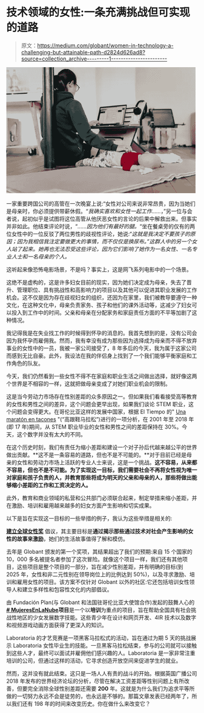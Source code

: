 # 技术领域的女性:一条充满挑战但可实现的道路

> 原文：<https://medium.com/globant/women-in-technology-a-challenging-but-attainable-path-d2824d626ad8?source=collection_archive---------1----------------------->

![](img/6d2e7e74746344e56b0085d03e4f37f7.png)

一家重要跨国公司的高管在一次晚宴上说:“女性对公司来说非常昂贵，因为当她们是母亲时，你必须提供带薪休假。“*我确实喜欢和女性一起工作……*，”另一位与会者说，起初似乎是试图将这位高管从他厌恶女性的言论的后果中解救出来。但事实并非如此。他结束评论时说，“*……因为他们有最好的腿。*“坐在餐桌旁的仅有的两位女性中的一位反驳了两位男性的歧视性评论，她说:“*这就是我决定不要孩子的原因；因为我相信我注定要做更大的事情，而不仅仅是换尿布。”这群人中的另一个女人站了起来。她再也无法忍受这些评论，因为它们影响了她作为一名女性、一名专业人士和一名母亲的个人。*

这听起来像恐怖电影场景，不是吗？事实上，这是网飞系列电影中的一个场景。

这绝不是虚构的，这是许多妇女目前的现实，因为她们决定成为母亲，失去了晋升、管理职位、具有挑战性和高影响力的项目以及其他可以促进其职业发展的工作机会。这不仅是因为存在歧视妇女的组织，还因为在家里，我们被教导要遵守一种文化，在这种文化中，母亲负责家务、孩子和他们的课外活动等，这减少了妇女可以投入到工作中的时间。父亲和母亲在分配家务和家庭责任方面的不平等加剧了这种情况。

我记得我是在失业找工作的时候得到怀孕的消息的。我首先想到的是，没有公司会因为我怀孕而雇佣我。然而，我有幸没有成为那些因为选择成为母亲而不得不放弃事业的女性中的一员，我被一家公司接受了，8 年多后的今天，我为属于这家公司而感到无比自豪。此外，我设法在我的伴侣身上找到了一个我们能够平衡家庭和工作角色的队友。

今天，我们仍然看到一些女性不得不在家庭和职业生活之间做出选择，就好像这两个世界是不相容的一样，这就把做母亲变成了对她们职业机会的限制。

这是当今劳动力市场存在性别差距的众多原因之一。但如果我们看看接受高等教育的女性和男性之间的差异，这个问题会更早出现，如果我们谈论 STEM 职业，这个问题会变得更大。在哥伦比亚这样的发展中国家，根据 El Tiempo 的" [Una maratón en tacones](https://www.eltiempo.com/tecnosfera/novedades-tecnologia/mujeres-en-ciencia-tecnologia-ingenieria-y-matematicas-en-colombia-411384) "(“高跟鞋马拉松”)进行的一项分析，在 2001 年至 2018 年(即 17 年)期间，从 STEM 职业毕业的女性和男性之间的差距保持在 30%。今天，这个数字并没有太大的不同。

在这个历史时刻，我们有责任为缩小差距和建设一个对子孙后代越来越公平的世界做出贡献。**这不是一条容易的道路，但也不是不可能的。**对于目前已经是母亲的女性和劳动力市场上活跃的专业人士来说，这是一个挑战。**这不容易，从来都不容易，但也不是不可能。为了实现这一目标，我们需要社会不再将女性视为唯一对家庭和孩子负责的人，并教育那些将成为明天的父亲和母亲的人，那些将做出能够缩小差距的工作和工资决定的人。**

此外，教育和商业领域的私营和公共部门必须联合起来，制定举措来缩小差距，并在激励、培训和雇用越来越多的妇女方面产生影响和切实成果。

以下是旨在实现这一目标的一些举措的例子，我认为这些举措是相关的:

[**建立全球女性奖**](https://womenawards.globant.com/) 倡议，其主要目标是**通过揭示那些通过技术对社会产生影响的女性的故事来激励**，她们的生活故事值得了解和模仿。

去年是 Globant 颁发的第一个奖项，其结果超出了我们的预期:来自 15 个国家的 10，000 多名被提名者参加了这次冒险。就像这个项目一样，我们还有其他项目，这些项目是整个项目的一部分，旨在减少性别差距，并有明确的目标(到 2025 年，女性和非二元性别在领导岗位上的比例达到 50%)，以及寻求激励、培训和雇用女性的项目。该方案不仅针对 Globant 以外的社区:它还包括培训女性领导人和建立多样性和包容性文化的内部倡议。

由 Fundación Plan(与 Globant 和法国驻哥伦比亚大使馆合作)发起的鼓舞人心的[**# MujeresEnLaNube**](https://www.plan.org.co/proyectos/mujeresenlanube/)**项目**是一个以**培训**为重点的项目，旨在帮助全国具有社会挑战性地区的少女发展数字技能。这些青少年在设计和网页开发、4IR 技术以及数字和视频游戏动画方面获得了更深入的知识。

Laboratoria 的才艺竞赛是一项黑客马拉松式的活动，旨在通过为期 5 天的挑战展示 Laboratoria 女性毕业生的技能。一旦黑客马拉松结束，参与的公司就可以接触到这些人才，最终可以面试并雇佣他们感兴趣的人。Laboratoria 是一家非常注重培训的公司，但通过这样的活动，它寻求创造开放空间来促进学生的就业。

然而，这并没有就此结束。这只是一场人人有责的战斗的开始。根据英国广播公司 2018 年发布的世界经济论坛的分析，尽管在解决工资差距等性别问题上有所改善，但要完全消除全球性别差距还需要 **200** 年。这就是为什么我们为追求平等所做的一切努力永远不会是徒劳的，也永远是不够的。那篇文章发表已经两年了，所以我们还有 198 年的时间来改变历史。你在做什么来改变它？